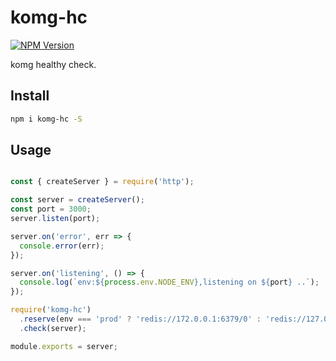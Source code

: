 # komg-hc

[![NPM Version][npm-image]][npm-url]

komg healthy check.

## Install

```bash
npm i komg-hc -S
```

## Usage

```javascript

const { createServer } = require('http');

const server = createServer();
const port = 3000;
server.listen(port);

server.on('error', err => {
  console.error(err);
});

server.on('listening', () => {
  console.log(`env:${process.env.NODE_ENV},listening on ${port} ..`);
});

require('komg-hc')
  .reserve(env === 'prod' ? 'redis://172.0.0.1:6379/0' : 'redis://127.0.0.1:6379/0')
  .check(server);

module.exports = server;

```

[npm-image]: https://img.shields.io/npm/v/komg-hc.svg
[npm-url]: https://www.npmjs.com/package/komg-hc